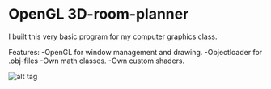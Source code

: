 # OpenGL 3D-room-planner

I built this very basic program for my computer graphics class.

Features:
-OpenGL for window management and drawing.
-Objectloader for .obj-files
-Own math classes.
-Own custom shaders.

![alt tag](https://github.com/maxkohler/3D-room-planner/blob/master/preview.jpg)
